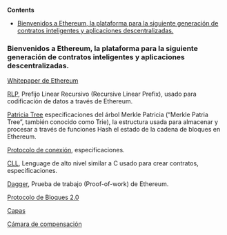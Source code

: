 <!-- START doctoc generated TOC please keep comment here to allow auto update -->
<!-- DON'T EDIT THIS SECTION, INSTEAD RE-RUN doctoc TO UPDATE -->
**Contents**

- [Bienvenidos a Ethereum, la plataforma para la siguiente generación de contratos inteligentes y aplicaciones descentralizadas.](#bienvenidos-a-ethereum-la-plataforma-para-la-siguiente-generaci%C3%B3n-de-contratos-inteligentes-y-aplicaciones-descentralizadas)

<!-- END doctoc generated TOC please keep comment here to allow auto update -->

### Bienvenidos a Ethereum, la plataforma para la siguiente generación de contratos inteligentes y aplicaciones descentralizadas.

[Whitepaper de Ethereum](https://github.com/ethereum/wiki/wiki/%5BSpanish%5D-White-Paper.md)

[RLP](https://google.com), Prefijo Linear Recursivo (Recursive Linear Prefix), usado para codificación de datos a través de Ethereum.

[Patricia Tree](https://google.com) especificaciones del  árbol Merkle Patricia (“Merkle Patria Tree”, también conocido como Trie), la estructura usada para almacenar y procesar a través de funciones Hash el estado de la cadena de bloques en Ethereum.

[Protocolo de conexión](https://google.com), especificaciones.

[CLL](https://google.com), Lenguage de alto nivel similar a C usado para crear contratos, especificaciones.

[Dagger](https://google.com), Prueba de trabajo (Proof-of-work) de Ethereum.

[Protocolo de Bloques 2.0](https://google.com)

[Capas](https://google.com)

[Cámara de compensación](https://google.com)
